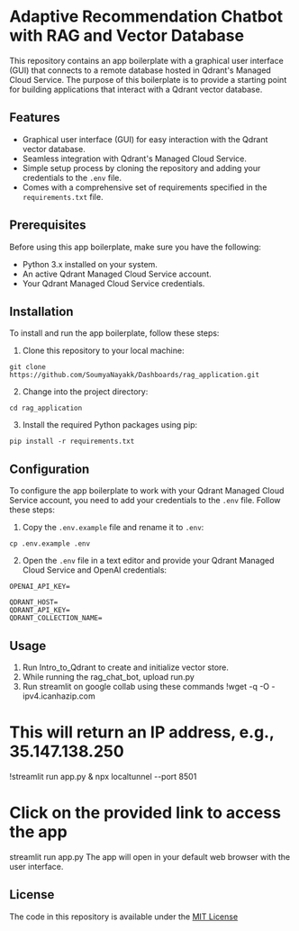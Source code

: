 # Adaptive Recommendation Chatbot with RAG and Vector Database



This repository contains an app boilerplate with a graphical user interface (GUI) that connects to a remote database hosted in Qdrant's Managed Cloud Service. The purpose of this boilerplate is to provide a starting point for building applications that interact with a Qdrant vector database.

## Features

- Graphical user interface (GUI) for easy interaction with the Qdrant vector database.
- Seamless integration with Qdrant's Managed Cloud Service.
- Simple setup process by cloning the repository and adding your credentials to the `.env` file.
- Comes with a comprehensive set of requirements specified in the `requirements.txt` file.

## Prerequisites

Before using this app boilerplate, make sure you have the following:

- Python 3.x installed on your system.
- An active Qdrant Managed Cloud Service account.
- Your Qdrant Managed Cloud Service credentials.

## Installation

To install and run the app boilerplate, follow these steps:

1. Clone this repository to your local machine:

```shell
git clone https://github.com/SoumyaNayakk/Dashboards/rag_application.git
```

2. Change into the project directory:

```shell
cd rag_application
```

3. Install the required Python packages using pip:

```shell
pip install -r requirements.txt
```

## Configuration

To configure the app boilerplate to work with your Qdrant Managed Cloud Service account, you need to add your credentials to the `.env` file. Follow these steps:

1. Copy the `.env.example` file and rename it to `.env`:

```shell
cp .env.example .env
```

2. Open the `.env` file in a text editor and provide your Qdrant Managed Cloud Service and OpenAI   credentials:

```plaintext
OPENAI_API_KEY=

QDRANT_HOST=
QDRANT_API_KEY=
QDRANT_COLLECTION_NAME=
```

## Usage
1. Run Intro_to_Qdrant to create and initialize vector store.
2. While running the rag_chat_bot, upload run.py
3. Run streamlit on google collab using these commands
!wget -q -O - ipv4.icanhazip.com
# This will return an IP address, e.g., 35.147.138.250
!streamlit run app.py & npx localtunnel --port 8501
# Click on the provided link to access the app
streamlit run app.py
The app will open in your default web browser with the user interface.

## License

The code in this repository is available under the [MIT License](LICENSE)